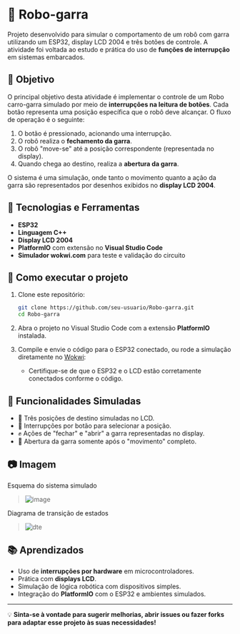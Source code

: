 # 🤖 Robo-garra

Projeto desenvolvido para simular o comportamento de um robô com garra utilizando um ESP32, display LCD 2004 e três botões de controle. A atividade foi voltada ao estudo e prática do uso de **funções de interrupção** em sistemas embarcados.

## 🎯 Objetivo

O principal objetivo desta atividade é implementar o controle de um Robo carro-garra simulado por meio de **interrupções na leitura de botões**. Cada botão representa uma posição específica que o robô deve alcançar. O fluxo de operação é o seguinte:

1. O botão é pressionado, acionando uma interrupção.
2. O robô realiza o **fechamento da garra**.
3. O robô "move-se" até a posição correspondente (representada no display).
4. Quando chega ao destino, realiza a **abertura da garra**.

O sistema é uma simulação, onde tanto o movimento quanto a ação da garra são representados por desenhos exibidos no **display LCD 2004**.

## 🧰 Tecnologias e Ferramentas

- **ESP32**
- **Linguagem C++**
- **Display LCD 2004**
- **PlatformIO** com extensão no **Visual Studio Code**
- **Simulador wokwi.com** para teste e validação do circuito

## 🔧 Como executar o projeto

1. Clone este repositório:
   ```bash
   git clone https://github.com/seu-usuario/Robo-garra.git
   cd Robo-garra
   ```

2. Abra o projeto no Visual Studio Code com a extensão **PlatformIO** instalada.

3. Compile e envie o código para o ESP32 conectado, ou rode a simulação diretamente no [Wokwi](https://wokwi.com/):
   
   - Certifique-se de que o ESP32 e o LCD estão corretamente conectados conforme o código.

## 🧪 Funcionalidades Simuladas

- 📍 Três posições de destino simuladas no LCD.
- 🔘 Interrupções por botão para selecionar a posição.
- ✊ Ações de "fechar" e "abrir" a garra representadas no display.
- 🛑 Abertura da garra somente após o "movimento" completo.

## 📷 Imagem
Esquema do sistema simulado
> ![image](https://github.com/user-attachments/assets/4d696df8-88e0-4eca-986c-2cbe826d1b35)

Diagrama de transição de estados
> ![dte](https://github.com/user-attachments/assets/d26bc163-afc8-4a4f-b880-990caf98e373)



## 📚 Aprendizados

- Uso de **interrupções por hardware** em microcontroladores.
- Prática com **displays LCD**.
- Simulação de lógica robótica com dispositivos simples.
- Integração do **PlatformIO** com o ESP32 e ambientes simulados.

---

💡 **Sinta-se à vontade para sugerir melhorias, abrir issues ou fazer forks para adaptar esse projeto às suas necessidades!**

